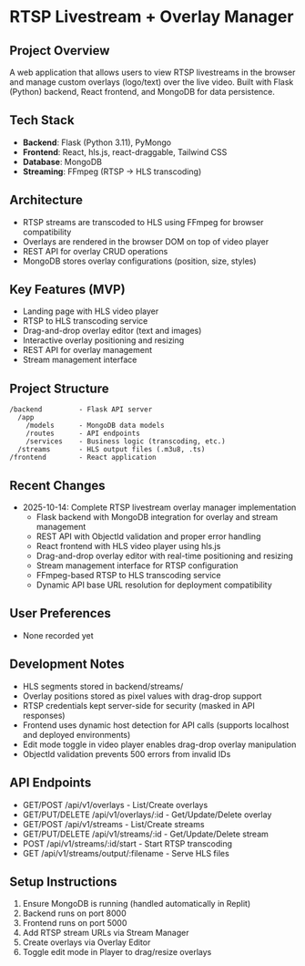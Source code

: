 # RTSP Livestream + Overlay Manager

## Project Overview
A web application that allows users to view RTSP livestreams in the browser and manage custom overlays (logo/text) over the live video. Built with Flask (Python) backend, React frontend, and MongoDB for data persistence.

## Tech Stack
- **Backend**: Flask (Python 3.11), PyMongo
- **Frontend**: React, hls.js, react-draggable, Tailwind CSS
- **Database**: MongoDB
- **Streaming**: FFmpeg (RTSP → HLS transcoding)

## Architecture
- RTSP streams are transcoded to HLS using FFmpeg for browser compatibility
- Overlays are rendered in the browser DOM on top of video player
- REST API for overlay CRUD operations
- MongoDB stores overlay configurations (position, size, styles)

## Key Features (MVP)
- Landing page with HLS video player
- RTSP to HLS transcoding service
- Drag-and-drop overlay editor (text and images)
- Interactive overlay positioning and resizing
- REST API for overlay management
- Stream management interface

## Project Structure
```
/backend         - Flask API server
  /app
    /models      - MongoDB data models
    /routes      - API endpoints
    /services    - Business logic (transcoding, etc.)
  /streams       - HLS output files (.m3u8, .ts)
/frontend        - React application
```

## Recent Changes
- 2025-10-14: Complete RTSP livestream overlay manager implementation
  - Flask backend with MongoDB integration for overlay and stream management
  - REST API with ObjectId validation and proper error handling
  - React frontend with HLS video player using hls.js
  - Drag-and-drop overlay editor with real-time positioning and resizing
  - Stream management interface for RTSP configuration
  - FFmpeg-based RTSP to HLS transcoding service
  - Dynamic API base URL resolution for deployment compatibility

## User Preferences
- None recorded yet

## Development Notes
- HLS segments stored in backend/streams/
- Overlay positions stored as pixel values with drag-drop support
- RTSP credentials kept server-side for security (masked in API responses)
- Frontend uses dynamic host detection for API calls (supports localhost and deployed environments)
- Edit mode toggle in video player enables drag-drop overlay manipulation
- ObjectId validation prevents 500 errors from invalid IDs

## API Endpoints
- GET/POST /api/v1/overlays - List/Create overlays
- GET/PUT/DELETE /api/v1/overlays/:id - Get/Update/Delete overlay
- GET/POST /api/v1/streams - List/Create streams
- GET/PUT/DELETE /api/v1/streams/:id - Get/Update/Delete stream
- POST /api/v1/streams/:id/start - Start RTSP transcoding
- GET /api/v1/streams/output/:filename - Serve HLS files

## Setup Instructions
1. Ensure MongoDB is running (handled automatically in Replit)
2. Backend runs on port 8000
3. Frontend runs on port 5000
4. Add RTSP stream URLs via Stream Manager
5. Create overlays via Overlay Editor
6. Toggle edit mode in Player to drag/resize overlays
